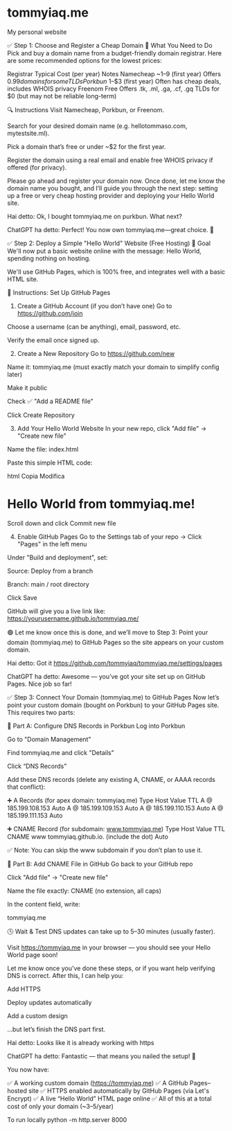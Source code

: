 # tommyiaq.me
My personal website

✅ Step 1: Choose and Register a Cheap Domain
📝 What You Need to Do
Pick and buy a domain name from a budget-friendly domain registrar. Here are some recommended options for the lowest prices:

Registrar	Typical Cost (per year)	Notes
Namecheap	~$1–$9 (first year)	Offers $0.99 domains for some TLDs
Porkbun	~$1–$3 (first year)	Often has cheap deals, includes WHOIS privacy
Freenom	Free	Offers .tk, .ml, .ga, .cf, .gq TLDs for $0 (but may not be reliable long-term)

🔍 Instructions
Visit Namecheap, Porkbun, or Freenom.

Search for your desired domain name (e.g. hellotommaso.com, mytestsite.ml).

Pick a domain that’s free or under ~$2 for the first year.

Register the domain using a real email and enable free WHOIS privacy if offered (for privacy).

Please go ahead and register your domain now. Once done, let me know the domain name you bought, and I’ll guide you through the next step: setting up a free or very cheap hosting provider and deploying your Hello World site.






Hai detto:
Ok, I bought tommyiaq.me on purkbun. What next?


ChatGPT ha detto:
Perfect! You now own tommyiaq.me—great choice. 🎉

✅ Step 2: Deploy a Simple "Hello World" Website (Free Hosting)
🧠 Goal
We'll now put a basic website online with the message: Hello World, spending nothing on hosting.

We'll use GitHub Pages, which is 100% free, and integrates well with a basic HTML site.

🔧 Instructions: Set Up GitHub Pages
1. Create a GitHub Account (if you don’t have one)
Go to https://github.com/join

Choose a username (can be anything), email, password, etc.

Verify the email once signed up.

2. Create a New Repository
Go to https://github.com/new

Name it: tommyiaq.me (must exactly match your domain to simplify config later)

Make it public

Check ✅ "Add a README file"

Click Create Repository

3. Add Your Hello World Website
In your new repo, click "Add file" → "Create new file"

Name the file: index.html

Paste this simple HTML code:

html
Copia
Modifica
<!DOCTYPE html>
<html>
  <head>
    <title>Hello World</title>
  </head>
  <body>
    <h1>Hello World from tommyiaq.me!</h1>
  </body>
</html>
Scroll down and click Commit new file

4. Enable GitHub Pages
Go to the Settings tab of your repo → Click "Pages" in the left menu

Under "Build and deployment", set:

Source: Deploy from a branch

Branch: main / root directory

Click Save

GitHub will give you a live link like: https://yourusername.github.io/tommyiaq.me/

🟢 Let me know once this is done, and we’ll move to Step 3: Point your domain (tommyiaq.me) to GitHub Pages so the site appears on your custom domain.






Hai detto:
Got it https://github.com/tommyiaq/tommyiaq.me/settings/pages


ChatGPT ha detto:
Awesome — you’ve got your site set up on GitHub Pages. Nice job so far!

✅ Step 3: Connect Your Domain (tommyiaq.me) to GitHub Pages
Now let’s point your custom domain (bought on Porkbun) to your GitHub Pages site. This requires two parts:

🧾 Part A: Configure DNS Records in Porkbun
Log into Porkbun

Go to "Domain Management"

Find tommyiaq.me and click "Details"

Click “DNS Records”

Add these DNS records (delete any existing A, CNAME, or AAAA records that conflict):

➕ A Records (for apex domain: tommyiaq.me)
Type	Host	Value	TTL
A	@	185.199.108.153	Auto
A	@	185.199.109.153	Auto
A	@	185.199.110.153	Auto
A	@	185.199.111.153	Auto

➕ CNAME Record (for subdomain: www.tommyiaq.me)
Type	Host	Value	TTL
CNAME	www	tommyiaq.github.io. (include the dot)	Auto

✅ Note: You can skip the www subdomain if you don’t plan to use it.

🧾 Part B: Add CNAME File in GitHub
Go back to your GitHub repo

Click "Add file" → "Create new file"

Name the file exactly: CNAME (no extension, all caps)

In the content field, write:

tommyiaq.me

🕓 Wait & Test
DNS updates can take up to 5–30 minutes (usually faster).

Visit https://tommyiaq.me in your browser — you should see your Hello World page soon!

Let me know once you've done these steps, or if you want help verifying DNS is correct. After this, I can help you:

Add HTTPS

Deploy updates automatically

Add a custom design

…but let’s finish the DNS part first.






Hai detto:
Looks like it is already working with https


ChatGPT ha detto:
Fantastic — that means you nailed the setup! 🎉

You now have:

✅ A working custom domain (https://tommyiaq.me)
✅ A GitHub Pages–hosted site
✅ HTTPS enabled automatically by GitHub Pages (via Let's Encrypt)
✅ A live “Hello World” HTML page online
✅ All of this at a total cost of only your domain (~$3–$5/year)

To run locally
python -m http.server 8000